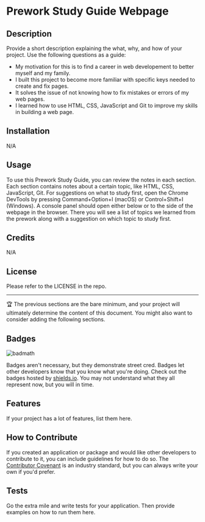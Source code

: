 # Prework Study Guide Webpage

## Description

Provide a short description explaining the what, why, and how of your project. Use the following questions as a guide:

- My motivation for this is to find a career in web developement to better myself and my family.
- I built this project to become more familiar with specific keys needed to create and fix pages.
- It solves the issue of not knowing how to fix mistakes or errors of my web pages.
- I learned how to use HTML, CSS, JavaScript and Git to improve my skills in building a web page.

## Installation

N/A

## Usage

 To use this Prework Study Guide, you can review the notes in each section. Each section contains notes about a certain topic, like HTML, CSS, JavaScript, Git. For suggestions on what to study first, open the Chrome DevTools by pressing Command+Option+I (macOS) or Control+Shift+I (Windows). A console panel should open either below or to the side of the webpage in the browser. There you will see a list of topics we learned from the prework along with a suggestion on which topic to study first.




## Credits

N/A

## License

Please refer to the LICENSE in the repo.

---

🏆 The previous sections are the bare minimum, and your project will ultimately determine the content of this document. You might also want to consider adding the following sections.

## Badges

![badmath](https://img.shields.io/github/languages/top/nielsenjared/badmath)

Badges aren't necessary, but they demonstrate street cred. Badges let other developers know that you know what you're doing. Check out the badges hosted by [shields.io](https://shields.io/). You may not understand what they all represent now, but you will in time.

## Features

If your project has a lot of features, list them here.

## How to Contribute

If you created an application or package and would like other developers to contribute to it, you can include guidelines for how to do so. The [Contributor Covenant](https://www.contributor-covenant.org/) is an industry standard, but you can always write your own if you'd prefer.

## Tests

Go the extra mile and write tests for your application. Then provide examples on how to run them here.